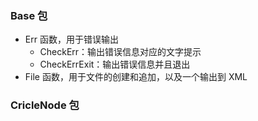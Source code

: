﻿### Base 包
- Err 函数，用于错误输出
    - CheckErr：输出错误信息对应的文字提示
    - CheckErrExit：输出错误信息并且退出
- File 函数，用于文件的创建和追加，以及一个输出到 XML

### CricleNode 包